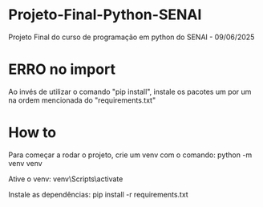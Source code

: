 # Projeto-Final-Python-SENAI
Projeto Final do curso de programação em python do SENAI - 09/06/2025

# ERRO no import
Ao invés de utilizar o comando "pip install", instale os pacotes um por um na ordem mencionada do "requirements.txt" 

# How to
Para começar a rodar o projeto, crie um venv com o comando:
python -m venv venv

Ative o venv:
venv\Scripts\activate

Instale as dependências:
pip install -r requirements.txt
